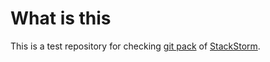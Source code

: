 What is this
============

This is a test repository for checking [git pack](https://github.com/StackStorm/st2contrib#git-pack) of [StackStorm](https://github.com/StackStorm/st2).
